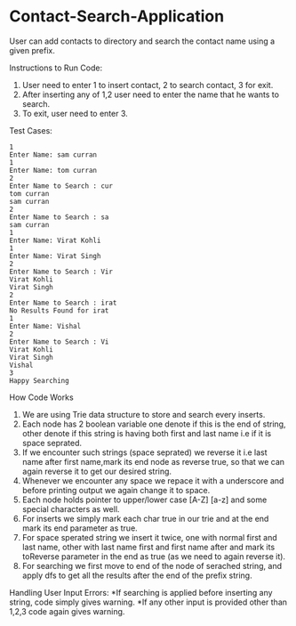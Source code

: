 # Contact-Search-Application
User can add contacts to directory and search the contact name using a given prefix.


Instructions to Run Code:

1) User need to enter 1 to insert contact, 2 to search contact, 3 for exit.
2) After inserting any of 1,2 user need to enter the name that he wants to search.
3) To exit, user need to enter 3.

Test Cases:

    1
    Enter Name: sam curran
    1
    Enter Name: tom curran
    2
    Enter Name to Search : cur
    tom curran
    sam curran
    2
    Enter Name to Search : sa
    sam curran
    1
    Enter Name: Virat Kohli
    1
    Enter Name: Virat Singh
    2
    Enter Name to Search : Vir
    Virat Kohli
    Virat Singh
    2
    Enter Name to Search : irat
    No Results Found for irat
    1
    Enter Name: Vishal
    2
    Enter Name to Search : Vi
    Virat Kohli
    Virat Singh
    Vishal
    3
    Happy Searching
    


How Code Works

1) We are using Trie data structure to store and search every inserts.
2) Each node has 2 boolean variable one denote if this is the end of string, other denote if this string is having
   both first and last name i.e if it is space seprated.
3) If we encounter such strings (space seprated) we reverse it i.e last name after first name,mark its end node as reverse true,
   so that we can again reverse it to get our desired string.
4) Whenever we encounter any space we repace it with a underscore and before printing output we again change it to space.
5) Each node holds pointer to upper/lower case [A-Z] [a-z] and some special characters as well.
6) For inserts we simply mark each char true in our trie and at the end mark its end parameter as true.
7) For space sperated string we insert it twice, one with normal first and last name, other with last name first and first name after and mark its toReverse parameter in the end as true (as we need to again reverse it).
8) For searching we first move to end of the node of serached string, and apply dfs to get all the results after the end of the prefix string.


Handling User Input Errors:
*If searching is applied before inserting any string, code simply gives warning.
*If any other input is provided other than 1,2,3 code again gives warning.
    
    

    
